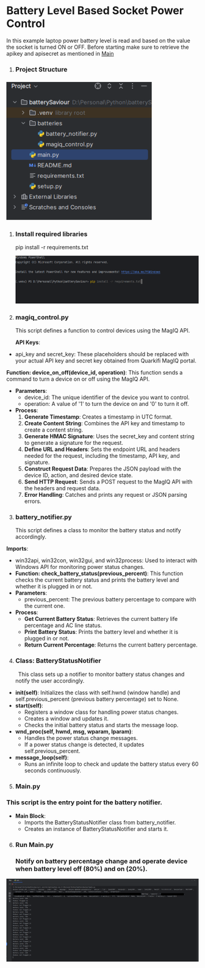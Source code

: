 ﻿# Battery Level Based Socket Power Control

In this example laptop power battery level is read and based on the value the socket is turned ON or OFF. Before starting make sure to retrieve the apikey and apisecret as mentioned in [Main](/)

1. ### Project Structure
### ![](docimgs/4a36b2f3-004d-45e6-a7c1-342387b5b045.001.png)
1. ### Install required libraries
   pip install -r requirements.txt

   ![](docimgs/4a36b2f3-004d-45e6-a7c1-342387b5b045.002.png)
2. ### magiq\_control.py
   This script defines a function to control devices using the MagIQ API.

   **API Keys**:

- api\_key and secret\_key: These placeholders should be replaced with your actual API key and secret key obtained from Quarkifi MagIQ portal.

**Function: device\_on\_off(device\_id, operation)**: This function sends a command to turn a device on or off using the MagIQ API.

- **Parameters**:
  - device\_id: The unique identifier of the device you want to control.
  - operation: A value of '1' to turn the device on and '0' to turn it off.
- **Process**:
  1. **Generate Timestamp**: Creates a timestamp in UTC format.
  2. **Create Content String**: Combines the API key and timestamp to create a content string.
  3. **Generate HMAC Signature**: Uses the secret\_key and content string to generate a signature for the request.
  4. **Define URL and Headers**: Sets the endpoint URL and headers needed for the request, including the timestamp, API key, and signature.
  5. **Construct Request Data**: Prepares the JSON payload with the device ID, action, and desired device state.
  6. **Send HTTP Request**: Sends a POST request to the MagIQ API with the headers and request data.
  7. **Error Handling**: Catches and prints any request or JSON parsing errors.

3. ### battery\_notifier.py
   This script defines a class to monitor the battery status and notify accordingly.

**Imports**:

- win32api, win32con, win32gui, and win32process: Used to interact with Windows API for monitoring power status changes.
- **Function: check\_battery\_status(previous\_percent)**: This function checks the current battery status and prints the battery level and whether it is plugged in or not.
- **Parameters**:
  - previous\_percent: The previous battery percentage to compare with the current one.
- **Process**:
  - **Get Current Battery Status**: Retrieves the current battery life percentage and AC line status.
  - **Print Battery Status**: Prints the battery level and whether it is plugged in or not.
  - **Return Current Percentage**: Returns the current battery percentage.

4. ### Class: BatteryStatusNotifier 
   ` `This class sets up a notifier to monitor battery status changes and notify the user accordingly.

- **init(self)**: Initializes the class with self.hwnd (window handle) and self.previous\_percent (previous battery percentage) set to None.
- **start(self)**:
  - Registers a window class for handling power status changes.
  - Creates a window and updates it.
  - Checks the initial battery status and starts the message loop.
- **wnd\_proc(self, hwnd, msg, wparam, lparam)**:
  - Handles the power status change messages.
  - If a power status change is detected, it updates self.previous\_percent.
- **message\_loop(self)**:
  - Runs an infinite loop to check and update the battery status every 60 seconds continuously.

5. ### Main.py
### This script is the entry point for the battery notifier.
- **Main Block**:
  - Imports the BatteryStatusNotifier class from battery\_notifier.
  - Creates an instance of BatteryStatusNotifier and starts it.
6. ### **Run Main.py**
   ### Notify on battery percentage change and operate device when battery level off (80%) and on (20%).
![](docimgs/4a36b2f3-004d-45e6-a7c1-342387b5b045.003.png)

